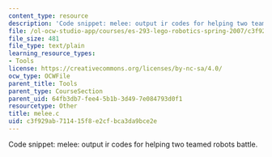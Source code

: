 ```yaml
---
content_type: resource
description: 'Code snippet: melee: output ir codes for helping two teamed robots battle.'
file: /ol-ocw-studio-app/courses/es-293-lego-robotics-spring-2007/c3f929ab711415f8e2cfbca3da9bce2e_melee.c
file_size: 481
file_type: text/plain
learning_resource_types:
- Tools
license: https://creativecommons.org/licenses/by-nc-sa/4.0/
ocw_type: OCWFile
parent_title: Tools
parent_type: CourseSection
parent_uid: 64fb3db7-fee4-5b1b-3d49-7e084793d0f1
resourcetype: Other
title: melee.c
uid: c3f929ab-7114-15f8-e2cf-bca3da9bce2e
---
```

Code snippet: melee: output ir codes for helping two teamed robots battle.